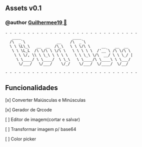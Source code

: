 ## Assets v0.1
### @author [Guilhermee19 🔗](http://iamgui.dev)



```
- - - - - - - - - - - - - - - - - - - - - - - - - - - - - - 
   ____                       ____                       
  /\  _`\              __    /\  _`\                     
  \ \ \L\_\   __  __  /\_\   \ \ \/\ \     __    __  __  
   \ \ \L_L  /\ \/\ \ \/\ \   \ \ \ \ \  /'__`\ /\ \/\ \ 
    \ \ \/, \\ \ \_\ \ \ \ \   \ \ \_\ \/\  __/ \ \ \_/ |
     \ \____/ \ \____/  \ \_\   \ \____/\ \____\ \ \___/ 
      \/___/   \/___/    \/_/    \/___/  \/____/  \/__/  

- - - - - - - - - - - - - - - - - - - - - - - - - - - - - -
```

## Funcionalidades
[x] Converter Maiúsculas e Minúsculas

[x] Gerador de Qrcode

[ ] Editor de imagem(cortar e salvar)

[ ] Transformar imagem p/ base64

[ ] Color picker
